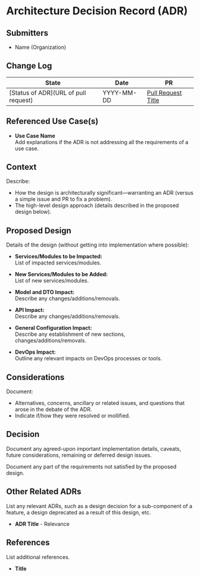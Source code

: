 # Architecture Decision Record (ADR)

## Submitters

- Name (Organization)

## Change Log

| State          | Date       | PR                                                                 |
|----------------|------------|---------------------------------------------------------------------|
| [Status of ADR](URL of pull request) | YYYY-MM-DD | [Pull Request Title](URL) |

## Referenced Use Case(s)

- **Use Case Name**  
  Add explanations if the ADR is not addressing all the requirements of a use case.

## Context

Describe:
- How the design is architecturally significant—warranting an ADR (versus a simple issue and PR to fix a problem).
- The high-level design approach (details described in the proposed design below).

## Proposed Design

Details of the design (without getting into implementation where possible):

- **Services/Modules to be Impacted:**  
  List of impacted services/modules.

- **New Services/Modules to be Added:**  
  List of new services/modules.

- **Model and DTO Impact:**  
  Describe any changes/additions/removals.

- **API Impact:**  
  Describe any changes/additions/removals.

- **General Configuration Impact:**  
  Describe any establishment of new sections, changes/additions/removals.

- **DevOps Impact:**  
  Outline any relevant impacts on DevOps processes or tools.

## Considerations

Document:
- Alternatives, concerns, ancillary or related issues, and questions that arose in the debate of the ADR.
- Indicate if/how they were resolved or mollified.

## Decision

Document any agreed-upon important implementation details, caveats, future considerations, remaining or deferred design issues.

Document any part of the requirements not satisfied by the proposed design.

## Other Related ADRs

List any relevant ADRs, such as a design decision for a sub-component of a feature, a design deprecated as a result of this design, etc.

- **ADR Title** - Relevance

## References

List additional references.

- **Title**
